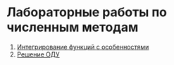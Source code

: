 # Лабораторные работы по численным методам

1. [Интегрирование функций с особенностями](https://github.com/citrux/numeric-methods/tree/master/lab1)
2. [Решение ОДУ](https://github.com/citrux/numeric-methods/tree/master/lab2)

